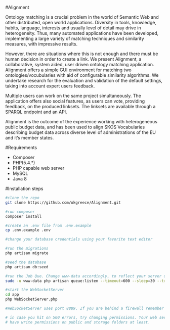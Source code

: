 #Alignment 

Ontology matching is a crucial problem in the world of Semantic Web and other distributed, open world applications. Diversity in tools, knowledge, habits, language, interests and usually level of detail may drive in heterogeneity. Thus, many automated applications have been developed, implementing a large variety of matching techniques and similarity measures, with impressive results. 

However, there are situations where this is not enough and there must be human decision in order to create a link. We present Alignment, a collaborative, system aided, user driven ontology matching application. Alignment offers a simple GUI environment for matching two ontologies/vocubularies with aid of configurable similarity algorithms. We undertake research for the evaluation and validation of the default settings, taking into account expert users feedback. 

Multiple users can work on the same project simultaneously. The application offers also social features, as users can vote, providing feedback, on the produced linksets. The linksets are available through a SPARQL endpoint and an API. 

Alignment is the outcome of the experience working with heterogeneous public budget data, and has been used to align SKOS Vocabularies describing budget data across diverse level of administrations of the EU and it’s member states.

#Requirements
* Composer
* PHP(5.4.*)
* PHP capable web server
* MySQL
* Java 8

#Installation steps

```bash
#clone the repo
git clone https://github.com/okgreece/Alignment.git

#run composer
composer install

#create an .env file from .env.example
cp .env.example .env

#change your database credentials using your favorite text editor

#run the migrations
php artisan migrate

#seed the database
php artisan db:seed

#run the Job Que. Change www-data accordingly, to reflect your server user name.
sudo -u www-data php artisan queue:listen --timeout=600 --sleep=30 --tries=5

#start the WebSocketServer
cd app
php WebSocketServer.php

#WebSocketServer uses port 8889. If you are behind a firewall remember to open port 8889 to public. 

# in case you hit on 500 errors, try changing permissions. Your web server should 
# have write permissions on public and storage folders at least.
```

